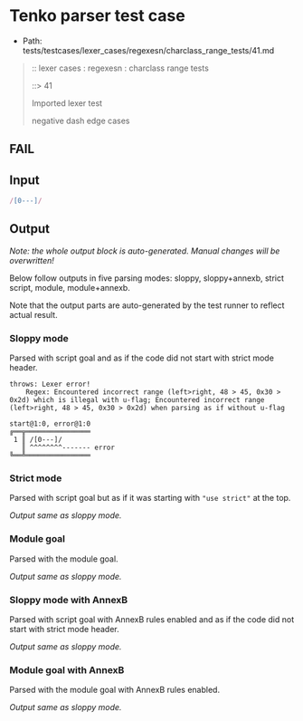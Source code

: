 # Tenko parser test case

- Path: tests/testcases/lexer_cases/regexesn/charclass_range_tests/41.md

> :: lexer cases : regexesn : charclass range tests
>
> ::> 41
>
> Imported lexer test
>
> negative dash edge cases

## FAIL

## Input

`````js
/[0---]/
`````

## Output

_Note: the whole output block is auto-generated. Manual changes will be overwritten!_

Below follow outputs in five parsing modes: sloppy, sloppy+annexb, strict script, module, module+annexb.

Note that the output parts are auto-generated by the test runner to reflect actual result.

### Sloppy mode

Parsed with script goal and as if the code did not start with strict mode header.

`````
throws: Lexer error!
    Regex: Encountered incorrect range (left>right, 48 > 45, 0x30 > 0x2d) which is illegal with u-flag; Encountered incorrect range (left>right, 48 > 45, 0x30 > 0x2d) when parsing as if without u-flag

start@1:0, error@1:0
╔══╦════════════════
 1 ║ /[0---]/
   ║ ^^^^^^^^------- error
╚══╩════════════════

`````

### Strict mode

Parsed with script goal but as if it was starting with `"use strict"` at the top.

_Output same as sloppy mode._

### Module goal

Parsed with the module goal.

_Output same as sloppy mode._

### Sloppy mode with AnnexB

Parsed with script goal with AnnexB rules enabled and as if the code did not start with strict mode header.

_Output same as sloppy mode._

### Module goal with AnnexB

Parsed with the module goal with AnnexB rules enabled.

_Output same as sloppy mode._
